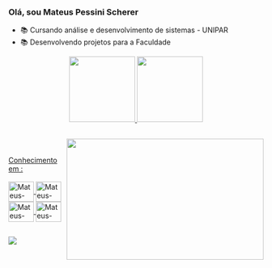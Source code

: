 ### Olá, sou Mateus Pessini Scherer
- 📚 Cursando análise e desenvolvimento de sistemas - UNIPAR
- 📚 Desenvolvendo projetos para a Faculdade


<div align="center">
  <a href="https://github.com/Pessinera">
  <img height="130em" src="https://github-readme-stats.vercel.app/api?username=Pessinera&show_icons=true&theme=tokyonight&include_all_commits=true&count_private=true"/>
  <img height="130em" src="https://github-readme-stats.vercel.app/api/top-langs/?username=Pessinera&layout=compact&langs_count=7&theme=tokyonight"/>
</div>

  <img align="right" width = 389  height = 240  src= "https://media.tenor.com/36lDIQ6tMx4AAAAd/hacker-ile0x.gif">
<div>
    
  ##
  
</div>
  
<br>
<br>
 Conhecimento em :
<div style="display: inline_block"><br>
<img align="center" alt="Mateus-JAVA" height="40" width="50"  src="https://cdn.jsdelivr.net/gh/devicons/devicon/icons/java/java-original.svg">
<img align="center" alt="Mateus-ORACLE" height="40" width="50"  src="https://cdn.jsdelivr.net/gh/devicons/devicon/icons/oracle/oracle-original.svg">
<img align="center" alt="Mateus-HTML" height="40" width="50"  src="https://cdn.jsdelivr.net/gh/devicons/devicon/icons/html5/html5-plain-wordmark.svg">  
<img align="center" alt="Mateus-CSS" height="40" width="50"  src="https://cdn.jsdelivr.net/gh/devicons/devicon/icons/css3/css3-plain-wordmark.svg">  
</div>
<div>
  
  ##
  
</div>
<div>
   <a href="https://www.linkedin.com/in/mateus-pessini-3ab683208/" target="_blank"><img src="https://img.shields.io/badge/-LinkedIn-%230077B5?style=for-the-badge&logo=linkedin&logoColor=white" target="_blank"></a> 
</div>
